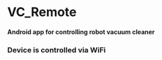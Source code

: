 # VC_Remote
<h4>Android app for controlling robot vacuum cleaner</h4>
<h3>Device is controlled via WiFi</h3>
